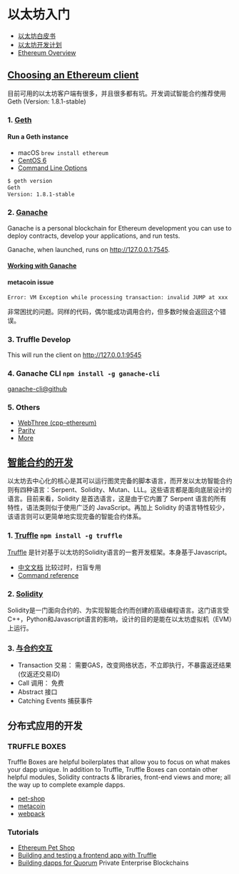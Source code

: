 # 以太坊入门
 * [以太坊白皮书](https://github.com/ethereum/wiki/blob/master/%5B中文%5D-以太坊白皮书.md)
 * [以太坊开发计划](https://github.com/ethereum/wiki/blob/master/%5B中文%5D-以太坊开发计划.md)
 * [Ethereum Overview](http://truffleframework.com/tutorials/ethereum-overview)

## [Choosing an Ethereum client](http://truffleframework.com/docs/getting_started/client)

目前可用的以太坊客户端有很多，并且很多都有坑。开发调试智能合约推荐使用 Geth (Version: 1.8.1-stable)

### 1. [Geth](https://github.com/ethereum/go-ethereum)

#### Run a Geth instance
 * macOS `brew install ethereum`
 * [CentOS 6](./install-geth-on-centos6.md)
 * [Command Line Options](https://github.com/ethereum/go-ethereum/wiki/Command-Line-Options)

```bash
$ geth version 
Geth
Version: 1.8.1-stable
```

### 2. [Ganache](http://truffleframework.com/ganache)
Ganache is a personal blockchain for Ethereum development you can use to deploy contracts, develop your applications, and run tests.

Ganache, when launched, runs on http://127.0.0.1:7545.

#### [Working with Ganache](http://truffleframework.com/docs/ganache/using)

#### metacoin issue
`Error: VM Exception while processing transaction: invalid JUMP at xxx`

非常困扰的问题。同样的代码，偶尔能成功调用合约，但多数时候会返回这个错误。

### 3. Truffle Develop
This will run the client on http://127.0.0.1:9545

### 4. Ganache CLI `npm install -g ganache-cli`

[ganache-cli@github](https://github.com/trufflesuite/ganache-cli/)

### 5. Others

 * [WebThree (cpp-ethereum)](https://github.com/ethereum/cpp-ethereum)
 * [Parity](https://github.com/paritytech/parity)
 * [More](https://www.ethereum.org/cli)

## [智能合约的开发](https://solidity.readthedocs.io/en/develop/)
以太坊去中心化的核心是其可以运行图灵完备的脚本语言，而开发以太坊智能合约则有四种语言：Serpent、Solidity、Mutan、LLL。这些语言都是面向底层设计的语言。目前来看，Solidity 是首选语言，这是由于它内置了 Serpent 语言的所有特性，语法类则似于使用广泛的 JavaScript。再加上 Solidity 的语言特性较少，该语言则可以更简单地实现完备的智能合约体系。

### 1. [Truffle](https://github.com/trufflesuite/truffle) `npm install -g truffle`
[Truffle](http://truffleframework.com/) 是针对基于以太坊的Solidity语言的一套开发框架。本身基于Javascript。
 * [中文文档](http://truffle.tryblockchain.org/) 比较过时，扫盲专用
 * [Command reference](http://truffleframework.com/docs/advanced/commands)

### 2. [Solidity](http://solidity-cn.readthedocs.io/zh/latest/)
Solidity是一门面向合约的、为实现智能合约而创建的高级编程语言。这门语言受C++，Python和Javascript语言的影响，设计的目的是能在以太坊虚拟机（EVM）上运行。

### 3. [与合约交互](http://truffle.tryblockchain.org/truffle-InteractingWithContracts-与合约交互.html)
 * Transaction 交易： 需要GAS，改变网络状态，不立即执行，不暴露返还结果(仅返还交易ID)
 * Call 调用： 免费
 * Abstract 接口
 * Catching Events 捕获事件

## 分布式应用的开发

### TRUFFLE BOXES
Truffle Boxes are helpful boilerplates that allow you to focus on what makes your dapp unique. In addition to Truffle, Truffle Boxes can contain other helpful modules, Solidity contracts & libraries, front-end views and more; all the way up to complete example dapps.

 * [pet-shop](http://truffleframework.com/boxes/pet-shop)
 * [metacoin](http://truffleframework.com/boxes/metacoin)
 * [webpack](http://truffleframework.com/boxes/webpack)

### Tutorials
 * [Ethereum Pet Shop](http://truffleframework.com/tutorials/pet-shop)
 * [Building and testing a frontend app with Truffle](http://truffleframework.com/tutorials/building-testing-frontend-app-truffle-3)
 * [Building dapps for Quorum](http://truffleframework.com/tutorials/building-dapps-for-quorum-private-enterprise-blockchains) Private Enterprise Blockchains